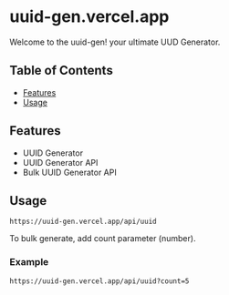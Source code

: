 # uuid-gen.vercel.app

Welcome to the uuid-gen! your ultimate UUD Generator.

## Table of Contents
- [Features](#features)
- [Usage](#usage)

## Features
- UUID Generator
- UUID Generator API
- Bulk UUID Generator API

## Usage
```
https://uuid-gen.vercel.app/api/uuid
```
To bulk generate, add count parameter (number).
### Example
```
https://uuid-gen.vercel.app/api/uuid?count=5
```
